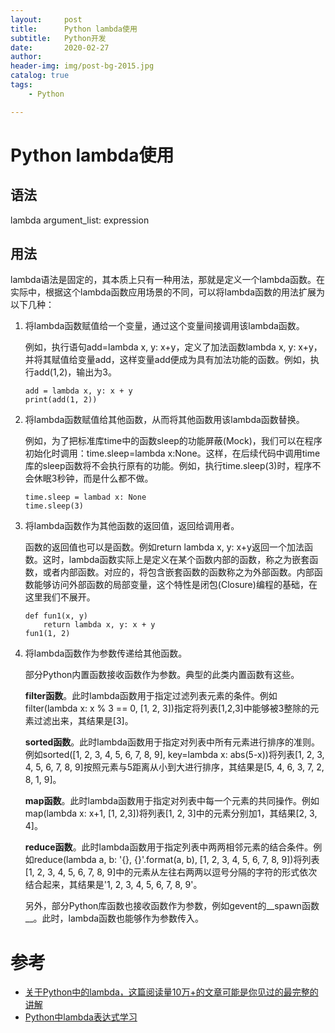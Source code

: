 ```yaml
---
layout:     post
title:      Python lambda使用
subtitle:   Python开发
date:       2020-02-27
author:     
header-img: img/post-bg-2015.jpg
catalog: true
tags:
    - Python

---
```




# Python lambda使用

## 语法
lambda argument_list: expression

## 用法
lambda语法是固定的，其本质上只有一种用法，那就是定义一个lambda函数。在实际中，根据这个lambda函数应用场景的不同，可以将lambda函数的用法扩展为以下几种：

1. 将lambda函数赋值给一个变量，通过这个变量间接调用该lambda函数。
	
	例如，执行语句add=lambda x, y: x+y，定义了加法函数lambda x, y: x+y，并将其赋值给变量add，这样变量add便成为具有加法功能的函数。例如，执行add(1,2)，输出为3。
	
	```
	add = lambda x, y: x + y
	print(add(1, 2))
	```

2. 将lambda函数赋值给其他函数，从而将其他函数用该lambda函数替换。

	例如，为了把标准库time中的函数sleep的功能屏蔽(Mock)，我们可以在程序初始化时调用：time.sleep=lambda x:None。这样，在后续代码中调用time库的sleep函数将不会执行原有的功能。例如，执行time.sleep(3)时，程序不会休眠3秒钟，而是什么都不做。
	
	```
	time.sleep = lambad x: None
	time.sleep(3)
	```

3. 将lambda函数作为其他函数的返回值，返回给调用者。

	函数的返回值也可以是函数。例如return lambda x, y: x+y返回一个加法函数。这时，lambda函数实际上是定义在某个函数内部的函数，称之为嵌套函数，或者内部函数。对应的，将包含嵌套函数的函数称之为外部函数。内部函数能够访问外部函数的局部变量，这个特性是闭包(Closure)编程的基础，在这里我们不展开。
	
	```
	def fun1(x, y)
		return lambda x, y: x + y
	fun1(1, 2)
	```

4. 将lambda函数作为参数传递给其他函数。

	部分Python内置函数接收函数作为参数。典型的此类内置函数有这些。

	__filter函数__。此时lambda函数用于指定过滤列表元素的条件。例如filter(lambda x: x % 3 == 0, [1, 2, 3])指定将列表[1,2,3]中能够被3整除的元素过滤出来，其结果是[3]。

    __sorted函数__。此时lambda函数用于指定对列表中所有元素进行排序的准则。例如sorted([1, 2, 3, 4, 5, 6, 7, 8, 9], key=lambda x: abs(5-x))将列表[1, 2, 3, 4, 5, 6, 7, 8, 9]按照元素与5距离从小到大进行排序，其结果是[5, 4, 6, 3, 7, 2, 8, 1, 9]。

    __map函数__。此时lambda函数用于指定对列表中每一个元素的共同操作。例如map(lambda x: x+1, [1, 2,3])将列表[1, 2, 3]中的元素分别加1，其结果[2, 3, 4]。

    __reduce函数__。此时lambda函数用于指定列表中两两相邻元素的结合条件。例如reduce(lambda a, b: '{}, {}'.format(a, b), [1, 2, 3, 4, 5, 6, 7, 8, 9])将列表 [1, 2, 3, 4, 5, 6, 7, 8, 9]中的元素从左往右两两以逗号分隔的字符的形式依次结合起来，其结果是'1, 2, 3, 4, 5, 6, 7, 8, 9'。
    
	另外，部分Python库函数也接收函数作为参数，例如gevent的__spawn函数__。此时，lambda函数也能够作为参数传入。

# 参考
+ [关于Python中的lambda，这篇阅读量10万+的文章可能是你见过的最完整的讲解](https://blog.csdn.net/zjuxsl/article/details/79437563)
+ [Python中lambda表达式学习](https://blog.csdn.net/imzoer/article/details/8667176)